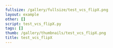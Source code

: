 ```yaml
---
fullsize: /gallery/fullsize/test_vcs_flipX.png
layout: example
other: []
script: test_vcs_flipX.py
tags: []
thumb: /gallery/thumbnails/test_vcs_flipX.png
title: test_vcs_flipX
---
```

